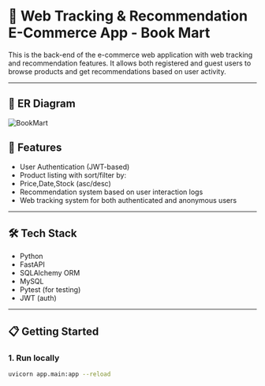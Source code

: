 # 🛒 Web Tracking & Recommendation E-Commerce App - Book Mart

This is the back-end of the e-commerce web application with web tracking and recommendation features. It allows both registered and guest users to browse products and get recommendations based on user activity.

---
## 📌 ER Diagram
![BookMart](https://github.com/user-attachments/assets/be408ef0-64da-4778-aaaa-21e05c90cb59)

## 📌 Features

  - User Authentication (JWT-based)
  - Product listing with sort/filter by:
  - Price,Date,Stock (asc/desc)
  - Recommendation system based on user interaction logs
  - Web tracking system for both authenticated and anonymous users

---

## 🛠 Tech Stack
- Python 
- FastAPI
- SQLAlchemy ORM
-  MySQL
- Pytest (for testing)
- JWT (auth)


---

## 📋 Getting Started

### 1. Run locally

```bash
uvicorn app.main:app --reload

